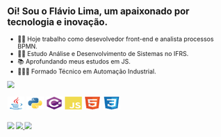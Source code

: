 ## Oi! Sou o Flávio Lima, um apaixonado por tecnologia e inovação.

- 👨‍💼 Hoje trabalho como desevolvedor front-end e analista processos BPMN.
- 👨‍💻 Estudo Análise e Desenvolvimento de Sistemas no IFRS.
- 📚 Aprofundando meus estudos em JS.
- 👨🏻‍🎓 Formado Técnico em Automação Industrial.

<div>
   <a href="https://github.com/Flimars"></a>
   <img height="180em" src="https://github-readme-stats.vercel.app/api?username=flimars&show_icons=true&theme=dracula&include_all_commits=true&count_private=true"/> 
  
</div>

<div style="display: inline_block"><br>
   <img align="center" alt="Java" height="30" width="40" src="https://raw.githubusercontent.com/devicons/devicon/master/icons/java/java-original.svg">
   <img align="center" alt="Python" height="30" width="40" src="https://raw.githubusercontent.com/devicons/devicon/master/icons/python/python-original.svg">
   <img align="center" alt="Csharp" height="30" width="40" src="https://raw.githubusercontent.com/devicons/devicon/master/icons/csharp/csharp-original.svg">
   <img align="center" alt="Js" height="30" width="40" src="https://raw.githubusercontent.com/devicons/devicon/master/icons/javascript/javascript-plain.svg">  
   <img align="center" alt="HTML" height="30" width="40" src="https://raw.githubusercontent.com/devicons/devicon/master/icons/html5/html5-original.svg">
   <img align="center" alt="CSS" height="30" width="40" src="https://raw.githubusercontent.com/devicons/devicon/master/icons/css3/css3-original.svg">  
</div>
  
##

<div>
  <a href="https://www.linkedin.com/in/flaviotheprogrammer/" target="_blank"><img src="https://img.shields.io/badge/LinkedIn-0077B5?style=for-the-badge&logo=linkedin&logoColor=white"></a>
  <a  href="https://github.com/Flimars" target="_blank"><img src="https://img.shields.io/badge/GitHub-100000?style=for-the-badge&logo=github&logoColor=white"</a> 
  <a href="https://www.instagram.com/flimars10/"><img src="https://img.shields.io/badge/Instagram-E4405F?style=for-the-badge&logo=instagram&logoColor=white"</a>   
</div>

 
